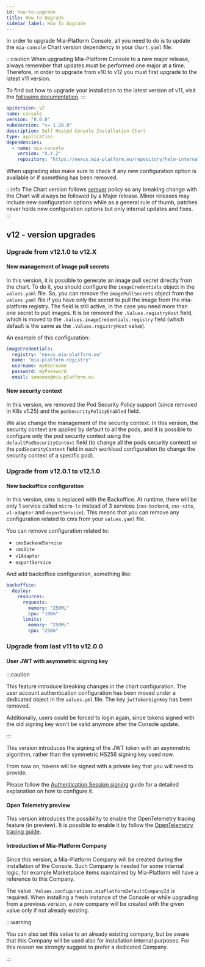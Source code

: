 ```yaml
---
id: how-to-upgrade
title: How to Upgrade
sidebar_label: How To Upgrade
---
```


<!--
WARNING: this file was automatically generated by Mia-Platform Doc Aggregator.
DO NOT MODIFY IT BY HAND.
Instead, modify the source file and run the aggregator to regenerate this file.
-->

In order to upgrade Mia-Platform Console, all you need to do is to update the `mia-console` Chart version dependency in your `Chart.yaml` file.

:::caution
When upgrading Mia-Platform Console to a new major release, always remember that updates must be performed one major at a time. Therefore, in order to upgrade from v10 to v12 you must first upgrade to the latest v11 version.

To find out how to upgrade your installation to the latest version of v11, visit the [following documentation](../../../11.x/self_hosted/installation-chart/how_to_upgrade).
:::

```yaml title="Chart.yaml" {9} showLineNumbers
apiVersion: v2
name: console
version: "0.0.0"
kubeVersion: ">= 1.20.0"
description: Self Hosted Console Installation Chart
type: application
dependencies:
  - name: mia-console
    version: "X.Y.Z"
    repository: "https://nexus.mia-platform.eu/repository/helm-internal/"
```

When upgrading also make sure to check if any new configuration option is available or if something has been removed.

:::info
The Chart version follows [semver](https://semver.org/) policy so any breaking change with the Chart will always be followed by a Major release. Minor releases may include new configuration options while as a general rule of thumb, patches never holds new configuration options but only internal updates and fixes.
:::

## v12 - version upgrades

### Upgrade from v12.1.0 to v12.X

#### New management of image pull secrets

In this version, it is possible to generate an image pull secret directly from the chart. To do it, you should configure the `imageCredentials` object in the `values.yaml` file.
So, you can remove the `imagePullSecrets` object from the `values.yaml` file if you have only the secret to pull the image from the mia-platform registry. The field is still active, in the case you need more than one secret to pull images.
It is be removed the `.Values.registryHost` field, which is moved to the `.Values.imageCredentials.registry` field (which default is the same as the `.Values.registryHost` value).

An example of this configuration:

```yaml
imageCredentials:
  registry: "nexus.mia-platform.eu"
  name: "mia-platform-registry"
  username: myUsername
  password: myPassword
  email: someone@mia-platform.eu
```

#### New security context

In this version, we removed the Pod Security Policy support (since removed in K8s v1.25) and the `podSecurityPolicyEnabled` field.

We also change the management of the security context. In this version, the security context are applied by default to all the pods, and it is possible to configure only the pod security context using the `defaultPodSecurityContext` field (to change all the pods security context) or the `podSecurityContext` field in each workload configuration (to change the security context of a specific pod).

### Upgrade from v12.0.1 to v12.1.0

#### New backoffice configuration

In this version, cms is replaced with the Backoffice. At runtime, there will be only 1 service called `micro-lc` instead of 3 services (`cms-backend`, `cms-site`, `v1-adapter` and `exportService`).
This means that you can remove any configuration related to cms from your `values.yaml` file.

You can remove configuration related to:

- `cmsBackendService`
- `cmsSite`
- `v1Adapter`
- `exportService`

And add backoffice configuration, something like:

```yaml
backoffice:
  deploy:
    resources:
      requests:
        memory: "250Mi"
        cpu: "100m"
      limits:
        memory: "250Mi"
        cpu: "250m"
```

### Upgrade from last v11 to v12.0.0

#### User JWT with asymmetric signing key

:::caution

This feature introduce breaking changes in the chart configuration.
The user account authentication configuration has been moved under a dedicated object in the `values.yml` file. The key `jwtTokenSignKey` has been removed.

Additionally, users could be forced to login again, since tokens signed with the old signing key won't be valid anymore after the Console update.

:::

This version introduces the signing of the JWT token with an asymmetric algorithm, rather than the symmetric HS256 signing key used now.

From now on, tokens will be signed with a private key that you will need to provide.

Please follow the [Authentication Session signing](./30-authentication-provider.md#session-signing) guide for a detailed explanation on how to configure it.

#### Open Telemetry preview

This version introduces the possibility to enable the OpenTelemetry tracing feature (in preview). It is possible to enable it by follow the [OpenTelemetry tracing guide](./20-general-settings.md#optional-telemetry-configurations).

#### Introduction of Mia-Platform Company

Since this version, a Mia-Platform Company will be created during the installation of the Console. Such Company is needed for some internal logic, for example Marketplace items maintained by Mia-Platform will have a reference to this Company.

The value `.Values.configurations.miaPlatformDefaultCompanyId` is required.
When installing a fresh instance of the Console or while upgrading from a previous version, a new company will be created with the given value only if not already existing.

:::warning

You can also set this value to an already existing company, but be aware that this Company will be used also for installation internal purposes.
For this reason we strongly suggest to prefer a dedicated Company.

:::
